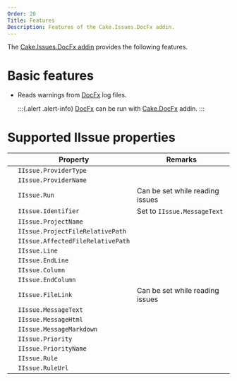 ```yaml
---
Order: 20
Title: Features
Description: Features of the Cake.Issues.DocFx addin.
---
```

The [Cake.Issues.DocFx addin] provides the following features.

# Basic features

* Reads warnings from [DocFx] log files.

  :::{.alert .alert-info}
  [DocFx] can be run with [Cake.DocFx] addin.
  :::

# Supported IIssue properties

|                                                                    | Property                          | Remarks                         |
|--------------------------------------------------------------------|-----------------------------------|---------------------------------|
| <span class="glyphicon glyphicon-ok" style="color:green"></span>   | `IIssue.ProviderType`             |                                 |
| <span class="glyphicon glyphicon-ok" style="color:green"></span>   | `IIssue.ProviderName`             |                                 |
| <span class="glyphicon glyphicon-remove" style="color:red"></span> | `IIssue.Run`                      | Can be set while reading issues |
| <span class="glyphicon glyphicon-ok" style="color:green"></span>   | `IIssue.Identifier`               | Set to `IIssue.MessageText`     |
| <span class="glyphicon glyphicon-remove" style="color:red"></span> | `IIssue.ProjectName`              |                                 |
| <span class="glyphicon glyphicon-remove" style="color:red"></span> | `IIssue.ProjectFileRelativePath`  |                                 |
| <span class="glyphicon glyphicon-ok" style="color:green"></span>   | `IIssue.AffectedFileRelativePath` |                                 |
| <span class="glyphicon glyphicon-ok" style="color:green"></span>   | `IIssue.Line`                     |                                 |
| <span class="glyphicon glyphicon-remove" style="color:red"></span> | `IIssue.EndLine`                  |                                 |
| <span class="glyphicon glyphicon-remove" style="color:red"></span> | `IIssue.Column`                   |                                 |
| <span class="glyphicon glyphicon-remove" style="color:red"></span> | `IIssue.EndColumn`                |                                 |
| <span class="glyphicon glyphicon-remove" style="color:red"></span> | `IIssue.FileLink`                 | Can be set while reading issues |
| <span class="glyphicon glyphicon-ok" style="color:green"></span>   | `IIssue.MessageText`              |                                 |
| <span class="glyphicon glyphicon-remove" style="color:red"></span> | `IIssue.MessageHtml`              |                                 |
| <span class="glyphicon glyphicon-remove" style="color:red"></span> | `IIssue.MessageMarkdown`          |                                 |
| <span class="glyphicon glyphicon-ok" style="color:green"></span>   | `IIssue.Priority`                 |                                 |
| <span class="glyphicon glyphicon-ok" style="color:green"></span>   | `IIssue.PriorityName`             |                                 |
| <span class="glyphicon glyphicon-ok" style="color:green"></span>   | `IIssue.Rule`                     |                                 |
| <span class="glyphicon glyphicon-ok" style="color:green"></span>   | `IIssue.RuleUrl`                  |                                 |

[Cake.Issues.DocFx addin]: https://www.nuget.org/packages/Cake.Issues.DocFx
[DocFx]: https://dotnet.github.io/docfx/
[Cake.DocFx]: https://www.nuget.org/packages/Cake.DocFx
[IssuePriority.Warning]: ../../../api/Cake.Issues/IssuePriority/7A0CE07F

